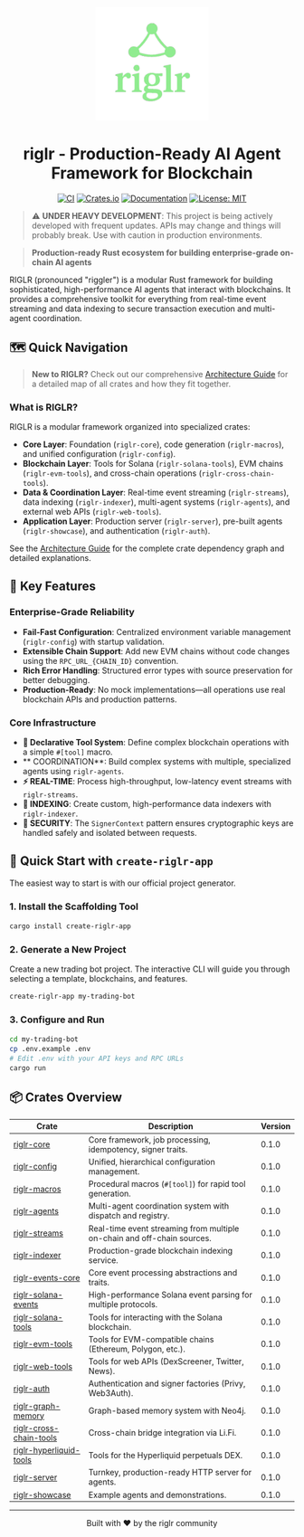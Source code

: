 <div align="center">
  <img src="logo.png" alt="RIGLR Logo" width="200" />
  
  # riglr - Production-Ready AI Agent Framework for Blockchain

  [![CI](https://github.com/riglr/riglr/workflows/CI/badge.svg)](https://github.com/riglr/riglr/actions)
  [![Crates.io](https://img.shields.io/crates/v/riglr-core.svg)](https://crates.io/crates/riglr-core)
  [![Documentation](https://docs.rs/riglr-core/badge.svg)](https://docs.rs/riglr-core)
  [![License: MIT](https://img.shields.io/badge/License-MIT-yellow.svg)](https://opensource.org/licenses/MIT)
</div>

> ⚠️ **UNDER HEAVY DEVELOPMENT**: This project is being actively developed with frequent updates. APIs may change and things will probably break. Use with caution in production environments.

> **Production-ready Rust ecosystem for building enterprise-grade on-chain AI agents**

RIGLR (pronounced "riggler") is a modular Rust framework for building sophisticated, high-performance AI agents that interact with blockchains. It provides a comprehensive toolkit for everything from real-time event streaming and data indexing to secure transaction execution and multi-agent coordination.

## 🗺️ Quick Navigation

> **New to RIGLR?** Check out our comprehensive [Architecture Guide](./ARCHITECTURE.md) for a detailed map of all crates and how they fit together.

### What is RIGLR?
RIGLR is a modular framework organized into specialized crates:
- **Core Layer**: Foundation (`riglr-core`), code generation (`riglr-macros`), and unified configuration (`riglr-config`).
- **Blockchain Layer**: Tools for Solana (`riglr-solana-tools`), EVM chains (`riglr-evm-tools`), and cross-chain operations (`riglr-cross-chain-tools`).
- **Data & Coordination Layer**: Real-time event streaming (`riglr-streams`), data indexing (`riglr-indexer`), multi-agent systems (`riglr-agents`), and external web APIs (`riglr-web-tools`).
- **Application Layer**: Production server (`riglr-server`), pre-built agents (`riglr-showcase`), and authentication (`riglr-auth`).

See the [Architecture Guide](./ARCHITECTURE.md) for the complete crate dependency graph and detailed explanations.

## 🚀 Key Features

### Enterprise-Grade Reliability
- **Fail-Fast Configuration**: Centralized environment variable management (`riglr-config`) with startup validation.
- **Extensible Chain Support**: Add new EVM chains without code changes using the `RPC_URL_{CHAIN_ID}` convention.
- **Rich Error Handling**: Structured error types with source preservation for better debugging.
- **Production-Ready**: No mock implementations—all operations use real blockchain APIs and production patterns.

### Core Infrastructure
- **🔧 Declarative Tool System**: Define complex blockchain operations with a simple `#[tool]` macro.
- ** COORDINATION**: Build complex systems with multiple, specialized agents using `riglr-agents`.
- **⚡ REAL-TIME**: Process high-throughput, low-latency event streams with `riglr-streams`.
- **💾 INDEXING**: Create custom, high-performance data indexers with `riglr-indexer`.
- **🔐 SECURITY**: The `SignerContext` pattern ensures cryptographic keys are handled safely and isolated between requests.

## 🔧 Quick Start with `create-riglr-app`

The easiest way to start is with our official project generator.

### 1. Install the Scaffolding Tool
```bash
cargo install create-riglr-app
```

### 2. Generate a New Project
Create a new trading bot project. The interactive CLI will guide you through selecting a template, blockchains, and features.
```bash
create-riglr-app my-trading-bot
```

### 3. Configure and Run
```bash
cd my-trading-bot
cp .env.example .env
# Edit .env with your API keys and RPC URLs
cargo run
```

## 📦 Crates Overview

| Crate | Description | Version |
|-------|-------------|---------|
| [riglr-core](./riglr-core) | Core framework, job processing, idempotency, signer traits. | 0.1.0 |
| [riglr-config](./riglr-config) | Unified, hierarchical configuration management. | 0.1.0 |
| [riglr-macros](./riglr-macros) | Procedural macros (`#[tool]`) for rapid tool generation. | 0.1.0 |
| [riglr-agents](./riglr-agents) | Multi-agent coordination system with dispatch and registry. | 0.1.0 |
| [riglr-streams](./riglr-streams) | Real-time event streaming from multiple on-chain and off-chain sources. | 0.1.0 |
| [riglr-indexer](./riglr-indexer) | Production-grade blockchain indexing service. | 0.1.0 |
| [riglr-events-core](./riglr-events-core) | Core event processing abstractions and traits. | 0.1.0 |
| [riglr-solana-events](./riglr-solana-events) | High-performance Solana event parsing for multiple protocols. | 0.1.0 |
| [riglr-solana-tools](./riglr-solana-tools) | Tools for interacting with the Solana blockchain. | 0.1.0 |
| [riglr-evm-tools](./riglr-evm-tools) | Tools for EVM-compatible chains (Ethereum, Polygon, etc.). | 0.1.0 |
| [riglr-web-tools](./riglr-web-tools) | Tools for web APIs (DexScreener, Twitter, News). | 0.1.0 |
| [riglr-auth](./riglr-auth) | Authentication and signer factories (Privy, Web3Auth). | 0.1.0 |
| [riglr-graph-memory](./riglr-graph-memory) | Graph-based memory system with Neo4j. | 0.1.0 |
| [riglr-cross-chain-tools](./riglr-cross-chain-tools) | Cross-chain bridge integration via Li.Fi. | 0.1.0 |
| [riglr-hyperliquid-tools](./riglr-hyperliquid-tools) | Tools for the Hyperliquid perpetuals DEX. | 0.1.0 |
| [riglr-server](./riglr-server) | Turnkey, production-ready HTTP server for agents. | 0.1.0 |
| [riglr-showcase](./riglr-showcase) | Example agents and demonstrations. | 0.1.0 |

---

<p align="center">
  Built with ❤️ by the riglr community
</p>